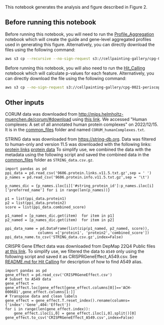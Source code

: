 This notebook generates the analysis and figure described in Figure 2.

## Before running this notebook

Before running this notebook, you will need to run the [Profile_Aggregation]('../Profile_Aggregation/profile_aggregation.ipynb') notebook which will create the guide and gene-level aggregated profiles used in generating this figure.
Alternatively, you can directly download the files using the following command:
```bash
aws s3 cp --recursive --no-sign-request s3://cellpainting-gallery/cpg-0021-periscope/broad/workspace/profiles/ ../Profile_Aggregation/outputs/ --exclude "*" --include "20200805_A549_WG_Screen_guide_normalized_feature_select_merged_median_ALLBATCHES___CP186___ALLWELLS*"
```

Before running this notebook, you will also need to run the [Hit_Calling]('../Hit_Calling/per_feature_hit_calling.ipynb') notebook which will calculate p-values for each feature.
Alternatively, you can directly download the file using the following command:
```bash
aws s3 cp --no-sign-request s3://cellpainting-gallery/cpg-0021-periscope/broad/workspace/profiles/ FINISH
```

## Other inputs

CORUM data was downloaded from http://mips.helmholtz-muenchen.de/corum/#download using [this link](http://mips.helmholtz-muenchen.de/corum/download/releases/current/humanComplexes.txt.zip). We accessed "Human complexes: A set of all annotated human protein complexes" on 2022/12/15.
It is in the [common_files](common_files) folder and named `CORUM_humanComplexes.txt`.

STRING data was downloaded from https://string-db.org. Data was filtered to human-only and version 11.5 was downloaded with the following links:
[protein links](https://stringdb-static.org/download/protein.links.v11.5/9606.protein.links.v11.5.txt.gz)
[protein data](https://stringdb-static.org/download/protein.info.v11.5/9606.protein.info.v11.5.txt.gz)
To simplify use, we combined the data with the metadata using the following script and saved the combined data in the [common_files](../common_files) folder as `STRING_data.csv.gz`.

```python3
import pandas as pd
ppi_data = pd.read_csv('9606.protein.links.v11.5.txt.gz',sep = ' ')
p_names = pd.read_csv('9606.protein.info.v11.5.txt.gz',sep = '\t')

p_names_dic = {p_names.iloc[i]['#string_protein_id']:p_names.iloc[i]['preferred_name'] for i in range(len(p_names))}

p1 = list(ppi_data.protein1)
p2 = list(ppi_data.protein2)
score = list(ppi_data.combined_score)

p1_named = [p_names_dic.get(item)  for item in p1]
p2_named = [p_names_dic.get(item)  for item in p2]

ppi_data_name = pd.DataFrame(list(zip(p1_named, p2_named, score)),
               columns =['protein1', 'protein2','combined_score'])
ppi_data_name.to_csv('STRING_data.csv.gz',index=False)
```

CRISPR Gene Effect data was downloaded from DepMap 22Q4 Public files [at this link](https://depmap.org/portal/download/all/?releasename=DepMap+Public+22Q4&filename=CRISPRGeneEffect.csv). 
To simplify use, we filtered the data to `A549` only using the following script and saved it as CRISPRGeneEffect_A549.csv.
See [README.md for Hit Calling](../Hit_Calling/README.md) for description of how to find A549 alias.
```python3
import pandas as pd
gene_effect = pd.read_csv('CRISPRGeneEffect.csv')
# Subset to A549 data
gene_effect = gene_effect.loc[gene_effect[gene_effect.columns[0]]=='ACH-000681',gene_effect.columns[1:]]
# Transpose data and clean labels
gene_effect = gene_effect.T.reset_index().rename(columns={'index':'Gene',404:'Effect'})
for i in range(len(gene_effect.index)):
    gene_effect.iloc[i,0] = gene_effect.iloc[i,0].split()[0]
gene_effect.to_csv('CRISPRGeneEffect_A549.csv',index=False)
```
